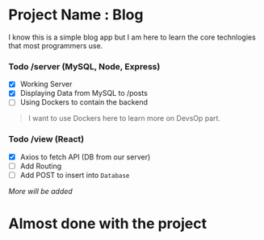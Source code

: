 # Project Name : Blog

I know this is a simple blog app but I am here to learn the core technlogies that most programmers use.

### Todo /server (MySQL, Node, Express)
- [x] Working Server
- [x] Displaying Data from MySQL to /posts 
- [ ] Using Dockers to contain the backend

> I want to use Dockers here to learn more on DevsOp part.




### Todo /view (React)
- [x] Axios to fetch API (DB from our server)
- [ ] Add Routing
- [ ] Add POST to insert into `Database`

*More will be added*


# Almost done with the project
